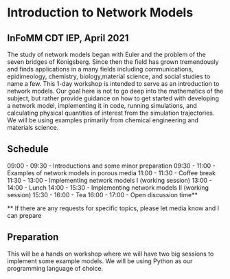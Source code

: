 # Introduction to Network Models
## InFoMM CDT IEP, April 2021  

The study of network models began with Euler and the
problem of the seven bridges of Konigsberg. Since then
the field has grown tremendously and finds applications
in a many fields including communications, epidimeology, 
chemistry, biology,material science, and social studies 
to name a few.
This 1-day workshop is intended to serve as an introduction 
to network models. Our goal here is not to go deep into the
mathematics of the subject, but rather provide guidance
on how to get started with developing a network model, 
implementing it in code, running simulations, and 
calculating physical quantities of interest from the 
simulation trajectories. We will be using examples primarily 
from chemical engineering and materials science.

## Schedule
09:00 - 09:30 - Introductions and some minor preparation
09:30 - 11:00 - Examples of network models in porous media
11:00 - 11:30 - Coffee break
11:30 - 13:00 - Implementing network models I (working session)
13:00 - 14:00 - Lunch
14:00 - 15:30 - Implementing network models II (working session)
15:30 - 16:00 - Tea
16:00 - 17:00 - Open discussion time**

** If there are any requests for specific topics, please let media
   know and I can prepare

## Preparation
This will be a hands on workshop where we will have two big sessions
to implement some example models. We will be using Python as our 
programming language of choice. 
